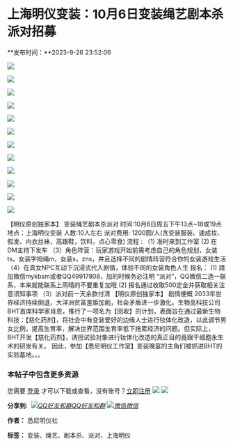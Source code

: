 # 上海明仪变装：10月6日变装绳艺剧本杀派对招募

**发布时间：**2023-9-26 23:52:06

[![](http://www.jy-kb.com/data/attachment/common/cf/015155e0i23yvv5yvyddht.jpg)](http://jy-kb.com/forum.php?mod=viewthread&tid=485&extra=page%3D1)

[![](http://www.jy-kb.com/data/attachment/common/cf/015114hmhmhqyhmhwzy0r1.jpg)](http://jy-kb.com/forum.php?mod=forumdisplay&fid=48)

[![](http://www.jy-kb.com/data/attachment/common/cf/014950sus71t98vldy2dz8.jpg)](http://jy-kb.com/forum.php?mod=forumdisplay&fid=90)

[![](http://www.jy-kb.com/data/attachment/common/cf/013104zl44qrl446b4yt4l.jpg)](http://jy-kb.com/misc.php?mod=faq&action=faq&id=6&messageid=11)

[![](http://www.jy-kb.com/data/attachment/common/cf/011723dlvxqekyy13rtcv5.jpg)](http://jy-kb.com/forum.php?mod=viewthread&tid=840&extra=page%3D1)

[![](http://www.jy-kb.com/data/attachment/common/cf/011836tmn1ytdgyrd4x4mn.jpg)](http://jy-kb.com/forum.php?mod=viewthread&tid=841&extra=page%3D1)

[![](http://www.jy-kb.com/data/attachment/common/cf/134704aix44pqc84fi5cqp.jpg)](http://www.jy-kb.com/forum.php?mod=forumdisplay&fid=68)

[![](http://www.jy-kb.com/data/attachment/common/cf/012043h1i7q9n72y1f2xb7.jpg)](http://jy-kb.com/forum.php?mod=viewthread&tid=433)

[![](http://www.jy-kb.com/data/attachment/common/cf/223814jiiid4iilxjjhmxw.jpg)](http://jy-kb.com/search.php?mod=forum)

[![](http://www.jy-kb.com/data/attachment/common/cf/235326bv778i9h679zcplz.jpg)](http://jy-kb.com/forum.php?mod=viewthread&tid=382)

[![](http://www.jy-kb.com/data/attachment/common/cf/235518a1t6t1w1mvvrv1ym.jpg)](http://jy-kb.com/forum.php?mod=forumdisplay&fid=98)

[![](http://www.jy-kb.com/data/attachment/common/cf/012340sjyjo6wpfscwvvo6.jpg)](http://jy-kb.com/forum.php?mod=viewthread&tid=842&extra=page%3D1)

【明仪原创独家本】 变装绳艺剧本杀派对
时间:10月6日周五下午13点~18或19点
地点：上海明仪变装
人数:10人左右
派对费用: 1200圆/人(含变装服装、速成妆、假发、内衣丝袜，高跟鞋，饮料，点心零食)
流程 :
（1) 准时来到工作室
(2) 在DM主持下发车
（3）角色阵营：玩家游戏开始前需考虑自己的角色规划，女装ts，女装字拇绳m，女装s，zns，并且选择不同的剧情阵营符合你的女装游戏生活
（4）在真女NPC互动下沉浸式代入剧情，体验不同的女装角色人生
报名：
(1) 請加微信mykbsm或者QQ49917808，加的时候务必注明 “派对”，QQ微信二选一联系，本来就能联系上雨晴的不要重复加哦
(2) 报名通过收取500定金并获取相关注意须知事项
（3）派对前一天余款付清
【明仪原创独家本】 剧情梗概
2033年世界经济持续倒退，大洋洲贫富差距加剧，社会矛盾进一步激化。生物高科技公司BHT首席科学家肖恩，推行了一项名为【回收】的计划，表面旨在通过最新生物科技：【慈化药剂】，将社会中有变装爱好的边缘人士进行钕体化改造，以此调节男女比例，提高生育率，解决世界范围生育率低下拖累经济的问题。但实际上，BHT开发【慈化药剂】，诱拐试验对象进行钕体化改造的真正目的竟跟干细胞永生术的研发有关。
因此，参加【悉尼明仪工作室】变装晚宴的主角们被抓进BHT的实验基地。。。

### **本帖子中包含更多资源**

您需要 [登录](member.php?mod=logging&action=login) 才可以下载或查看，没有账号？[立即注册](member.php?mod=jy-kb00 "注册账号") [![](template/h2o_new_zcool/images/common/qq_login.gif)](http://www.jy-kb.com/connect.php?mod=login&op=init&referer=forum.php%3Fmod%3Dviewthread%26tid%3D2106&statfrom=login) [![](source/plugin/wechat/image/wechat_login.png)](plugin.php?id=wechat:login)

**分享到:**  [_![QQ好友和群](template/h2o_new_zcool/images/common/qq_share.png)QQ好友和群_](http://www.jy-kb.com/home.php?mod=spacecp&ac=plugin&id=qqconnect:spacecp&pluginop=share&sh_type=4&thread_id=2106 "QQ好友和群") [_![微信](source/plugin/wechat/image/share.png)微信_](javascript:;)

**作者：** 悉尼明仪社

**标签：** 变装、绳艺、剧本杀、派对、上海明仪
